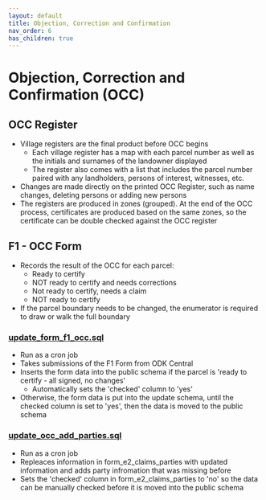 ```yaml
---
layout: default
title: Objection, Correction and Confirmation
nav_order: 6
has_children: true
---
```

# Objection, Correction and Confirmation (OCC)

## OCC Register
- Village registers are the final product before OCC begins
    - Each village register has a map with each parcel number as well as the initials and surnames of the landowner displayed
    - The register also comes with a list that includes the parcel number paired with any landholders, persons of interest, witnesses, etc.
- Changes are made directly on the printed OCC Register, such as name changes, deleting persons or adding new persons
- The registers are produced in zones (grouped). At the end of the OCC process, certificates are produced based on the same zones, so the certificate can be double checked against the OCC register

## F1 - OCC Form
- Records the result of the OCC for each parcel:
    - Ready to certify
    - NOT ready to certify and needs corrections
    - Not ready to certify, needs a claim
    - NOT ready to certify
- If the parcel boundary needs to be changed, the enumerator is required to draw or walk the full boundary  

### [update_form_f1_occ.sql](../General_Assets/update_form_f1_occ.sql)
- Run as a cron job
- Takes submissions of the F1 Form from ODK Central
- Inserts the form data into the public schema if the parcel is 'ready to certify - all signed, no changes'
    - Automatically sets the 'checked' column to 'yes'
- Otherwise, the form data is put into the update schema, until the checked column is set to 'yes', then the data is moved to the public schema

### [update_occ_add_parties.sql](../General_Assets/update_occ_add_parties.sql)
- Run as a cron job
- Repleaces information in form_e2_claims_parties with updated information and adds party infromation that was missing before
- Sets the 'checked' column in form_e2_claims_parties to 'no' so the data can be manually checked before it is moved into the public schema 

